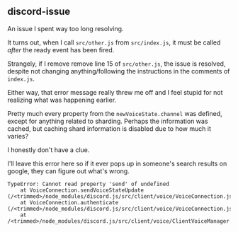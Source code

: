 ## discord-issue

An issue I spent way too long resolving.

It turns out, when I call `src/other.js` from `src/index.js`,
it must be called *after* the ready event has been fired.

Strangely, if I remove remove line 15 of `src/other.js`, the
issue is resolved, despite not changing anything/following the instructions
in the comments of `index.js`.

Either way, that error message really threw me off and I feel stupid
for not realizing what was happening earlier.

Pretty much every property from the `newVoiceState.channel` was defined,
except for anything related to sharding. Perhaps the information was
cached, but caching shard information is disabled due to how much it varies?

I honestly don't have a clue.

I'll leave this error here so if it ever pops up in someone's
search results on google, they can figure out what's wrong.

```
TypeError: Cannot read property 'send' of undefined
    at VoiceConnection.sendVoiceStateUpdate (/<trimmed>/node_modules/discord.js/src/client/voice/VoiceConnection.js:193:37)
    at VoiceConnection.authenticate (/<trimmed>/node_modules/discord.js/src/client/voice/VoiceConnection.js:323:10)
    at /<trimmed>/node_modules/discord.js/src/client/voice/ClientVoiceManager.js:88:20
```
